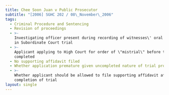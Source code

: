 ```yaml
---
title: Chee Soon Juan v Public Prosecutor
subtitle: "[2006] SGHC 202 / 08\_November\_2006"
tags:
  - Criminal Procedure and Sentencing
  - Revision of proceedings
  - >-
    Investigating officer present during recording of witnesses\' oral evidence
    in Subordinate Court trial
  - >-
    Applicant applying to High Court for order of \"mistrial\" before trial
    completed
  - No supporting affidavit filed
  - Whether application premature given uncompleted nature of trial proceedings
  - >-
    Whether applicant should be allowed to file supporting affidavit after
    completion of trial
layout: single
---
```


